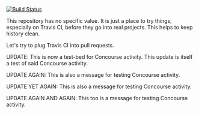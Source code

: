 [![Build Status](https://travis-ci.org/rabbitmq/playground.svg?branch=master)](https://travis-ci.org/rabbitmq/playground)

This repository has no specific value. It is just a place to try things,
especially on Travis CI, before they go into real projects. This helps
to keep history clean.

Let's try to plug Travis CI into pull requests.

UPDATE: This is now a test-bed for Concourse activity. This update is
itself a test of said Concourse activity.

UPDATE AGAIN: This is also a message for testing Concourse activity.

UPDATE YET AGAIN: This is also a message for testing Concourse activity.

UPDATE AGAIN AND AGAIN: This too is a message for testing Concourse activity.
